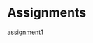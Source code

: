 # Assignments
[assignment1](https://github.com/jaspervdgaag/Assignments/blob/master/Assignment_week_2%20(1).ipynb)
